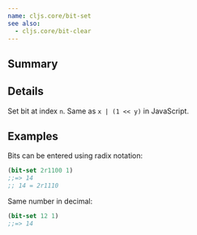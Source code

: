 ```yaml
---
name: cljs.core/bit-set
see also:
  - cljs.core/bit-clear
---
```


## Summary

## Details

Set bit at index `n`.  Same as `x | (1 << y)` in JavaScript.

## Examples

Bits can be entered using radix notation:

```clj
(bit-set 2r1100 1)
;;=> 14
;; 14 = 2r1110
```

Same number in decimal:

```clj
(bit-set 12 1)
;;=> 14
```
